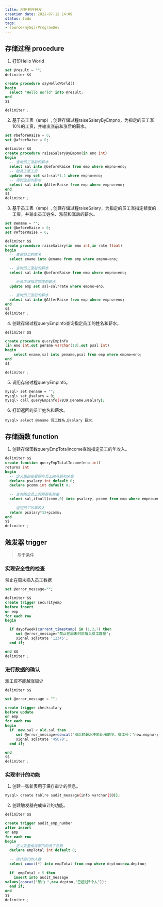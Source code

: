```yaml
---
title: 应用程序开发
creation date: 2022-07-12 14:09 
status: todo
tags:
- source/mySql/ProgramDev
---
```


## 存储过程 procedure

1. 打印Hello World

```sql
set @result = "";
delimiter $$

create procedure sayHelloWorld()
begin
  select "Hello World" into @result;
end
$$

delimiter ;
```


2. 基于员工表（emp）, 创建存储过程raiseSalaryByEmpno，为指定的员工涨10%的工资，并输出涨前和涨后的薪水。

```sql
set @beforeRaise = 0;
set @afterRaise = 0;

delimiter $$
create procedure raiseSalaryByEmpno(in eno int)
begin
  -- 查询员工涨前的薪水
  select sal into @beforeRaise from emp where empno=eno;
  -- 给员工涨工资
  update emp set sal=sal*1.1 where empno=eno;
  -- 得到涨后的薪水
  select sal into @AfterRaise from emp where empno=eno;
end
$$
delimiter ;
```


3. 基于员工表（emp）, 创建存储过程raiseSalary，为指定的员工涨指定额度的工资，并输出员工姓名、涨前和涨后的薪水。

```sql
set @ename = "";
set @beforeRaise = 0;
set @AfterRaise = 0;

delimiter $$
create procedure raiseSalary(in eno int,in rate float)
begin
  -- 查询员工的姓名
  select ename into @ename from emp where empno=eno;
 
  -- 查询员工涨前的薪水
  select sal into @beforeRaise from emp where empno=eno;
  
  -- 给员工涨指定额度的薪水
  update emp set sal=sal*rate where empno=eno;
  
  -- 查询员工涨后的薪水
  select sal into @AfterRaise from emp where empno=eno;
end
$$
delimiter ;
```

4. 创建存储过程queryEmpInfo查询指定员工的姓名和薪水。

```sql
delimiter $$

create procedure queryEmpInfo
(in eno int,out pename varchar(10),out psal int)
begin
	select ename,sal into pename,psal from emp where empno=eno;
end
$$

delimiter ;
```


5. 调用存储过程queryEmpInfo。

```bash
mysql> set @ename = "";
mysql> set @salary = 0;
mysql> call queryEmpInfo(7839,@ename,@salary);
```

6. 打印返回的员工姓名和薪水。

```
mysql> select @ename 员工姓名,@salary 薪水;
```


## 存储函数 function

1. 创建存储函数queryEmpTotalIncome查询指定员工的年收入。

```sql
delimiter $$
create function queryEmpTotalIncome(eno int)
returns int
begin
  -- 定义局部变量保存员工的月薪和奖金
  declare psalary int default 0;
  declare pcomm int default 0;
  
  -- 查询指定员工的月薪和奖金
  select sal,ifnull(comm,0) into psalary, pcomm from emp where empno=eno;
 
  -- 返回员工的年收入
  return psalary*12+pcomm;
end
$$
delimiter ;
```


## 触发器 trigger

> 基于条件
 
### 实现安全性的检查

禁止在周末插入员工数据

```sql
set @error_message="";

delimiter $$
create trigger securityemp
before insert
on emp
for each row
begin

  if dayofweek(current_timestamp) in (1,2,7) then
     set @error_message="禁止在周末时间插入员工数据";
     signal sqlstate '12345';
  end if;

end $$
delimiter ;
```

### 进行数据的确认

涨工资不能越涨越少

```sql
delimiter $$

set @error_message = "";

create trigger checksalary
before update
on emp
for each row
begin
  if  new.sal < old.sal then
     set @error_message=concat("涨后的薪水不能比涨前少。员工号："new.empno);
     signal sqlstate '45678';
  end if;

end 
$$
delimiter ;
```

### 实现审计的功能

1. 创建一张新表用于保存审计的信息。

```bash
mysql> create tablre audit_message(info varchar(50));
```

2. 创建触发器完成审计的功能。

```sql
delimiter $$

create trigger audit_emp_number
after insert
on emp
for each row
begin
  -- 定义变量保存部门的员工总数
  declare empTotal int default 0;
  
  -- 统计部门的人数
  select count(*) into empTotal from emp where deptno=new.deptno;
   
  if  empTotal > 5 then
    insert into audit_message 
values(concat("部门 ",new.deptno,"已超过5个人"));
  end if;
end 
$$
delimiter ;
```